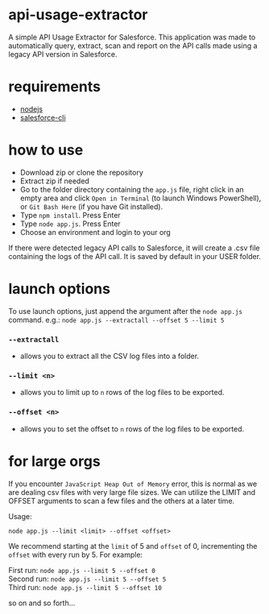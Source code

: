 # api-usage-extractor

A simple API Usage Extractor for Salesforce. This application was made to automatically query, extract, scan and report on the API calls made using a legacy API version in Salesforce.

# requirements
- [nodejs](https://nodejs.org/en)
- [salesforce-cli](https://developer.salesforce.com/tools/sfdxcli)

# how to use
- Download zip or clone the repository
- Extract zip if needed
- Go to the folder directory containing the `app.js` file, right click in an empty area and click `Open in Terminal` (to launch Windows PowerShell), or `Git Bash Here` (if you have Git installed).
- Type `npm install`. Press Enter
- Type `node app.js`. Press Enter
- Choose an environment and login to your org

If there were detected legacy API calls to Salesforce, it will create a .csv file containing the logs of the API call. It is saved by default in your USER folder.

# launch options

To use launch options, just append the argument after the `node app.js` command. e.g.: `node app.js --extractall --offset 5 --limit 5`

### `--extractall`
- allows you to extract all the CSV log files into a folder.

### `--limit <n>`
- allows you to limit up to `n` rows of the log files to be exported.

### `--offset <n>`
- allows you to set the offset to `n` rows of the log files to be exported.

# for large orgs

If you encounter `JavaScript Heap Out of Memory` error, this is normal as we are dealing csv files with very large file sizes. We can utilize the LIMIT and OFFSET arguments to scan a few files and the others at a later time.

Usage:

`node app.js --limit <limit> --offset <offset>`

We recommend starting at the `limit` of 5 and `offset` of 0, incrementing the `offset` with every run by 5. For example:

First run: `node app.js --limit 5 --offset 0`<br />
Second run: `node app.js --limit 5 --offset 5`<br />
Third run: `node app.js --limit 5 --offset 10`<br />

so on and so forth...
